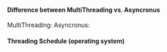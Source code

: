 <!-- [need revision] -->

#### Difference between MultiThreading vs. Asyncronus
MultiThreading:
Asyncronus:

#### Threading Schedule (operating system)